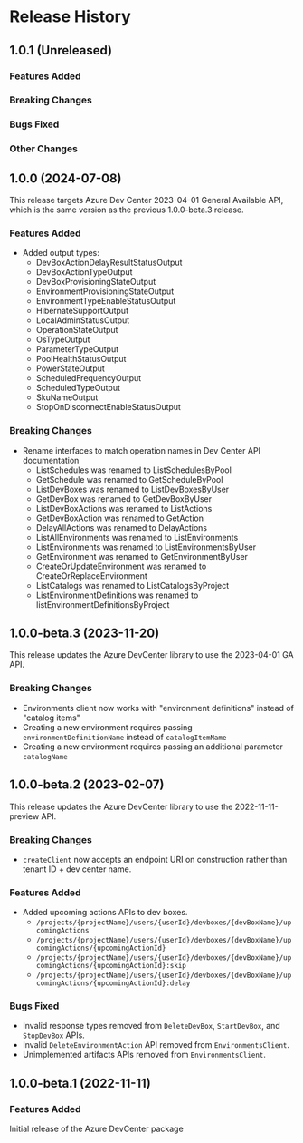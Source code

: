 # Release History

## 1.0.1 (Unreleased)

### Features Added

### Breaking Changes

### Bugs Fixed

### Other Changes

## 1.0.0 (2024-07-08)

This release targets Azure Dev Center 2023-04-01 General Available API, which is the same version as the previous 1.0.0-beta.3 release.

### Features Added

- Added output types:
    - DevBoxActionDelayResultStatusOutput
    - DevBoxActionTypeOutput
    - DevBoxProvisioningStateOutput 
    - EnvironmentProvisioningStateOutput
    - EnvironmentTypeEnableStatusOutput
    - HibernateSupportOutput
    - LocalAdminStatusOutput
    - OperationStateOutput
    - OsTypeOutput
    - ParameterTypeOutput
    - PoolHealthStatusOutput
    - PowerStateOutput
    - ScheduledFrequencyOutput
    - ScheduledTypeOutput 
    - SkuNameOutput
    - StopOnDisconnectEnableStatusOutput

### Breaking Changes

- Rename interfaces to match operation names in Dev Center API documentation
    - ListSchedules was renamed to ListSchedulesByPool
    - GetSchedule was renamed to GetScheduleByPool
    - ListDevBoxes was renamed to ListDevBoxesByUser
    - GetDevBox was renamed to GetDevBoxByUser
    - ListDevBoxActions was renamed to ListActions
    - GetDevBoxAction was renamed to GetAction
    - DelayAllActions was renamed to DelayActions
    - ListAllEnvironments was renamed to ListEnvironments
    - ListEnvironments was renamed to ListEnvironmentsByUser
    - GetEnvironment was renamed to GetEnvironmentByUser
    - CreateOrUpdateEnvironment was renamed to CreateOrReplaceEnvironment
    - ListCatalogs was renamed to ListCatalogsByProject
    - ListEnvironmentDefinitions was renamed to listEnvironmentDefinitionsByProject

## 1.0.0-beta.3 (2023-11-20)
This release updates the Azure DevCenter library to use the 2023-04-01 GA API.

### Breaking Changes

 - Environments client now works with "environment definitions" instead of "catalog items"
 - Creating a new environment requires passing `environmentDefinitionName` instead of `catalogItemName`
 - Creating a new environment requires passing an additional parameter `catalogName`

## 1.0.0-beta.2 (2023-02-07)

This release updates the Azure DevCenter library to use the 2022-11-11-preview API.

### Breaking Changes

- `createClient` now accepts an endpoint URI on construction rather than tenant ID + dev center name.

### Features Added

- Added upcoming actions APIs to dev boxes.
    - `/projects/{projectName}/users/{userId}/devboxes/{devBoxName}/upcomingActions`
    - `/projects/{projectName}/users/{userId}/devboxes/{devBoxName}/upcomingActions/{upcomingActionId}`
    - `/projects/{projectName}/users/{userId}/devboxes/{devBoxName}/upcomingActions/{upcomingActionId}:skip`
    - `/projects/{projectName}/users/{userId}/devboxes/{devBoxName}/upcomingActions/{upcomingActionId}:delay`

### Bugs Fixed
- Invalid response types removed from `DeleteDevBox`, `StartDevBox`, and `StopDevBox` APIs.
- Invalid `DeleteEnvironmentAction` API removed from `EnvironmentsClient`.
- Unimplemented artifacts APIs removed from `EnvironmentsClient`.

## 1.0.0-beta.1 (2022-11-11)

### Features Added
Initial release of the Azure DevCenter package
